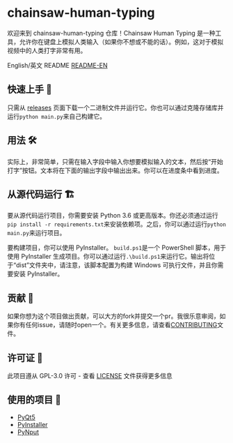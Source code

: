 # chainsaw-human-typing

欢迎来到 chainsaw-human-typing 仓库！Chainsaw Human Typing 是一种工具，允许你在键盘上模拟人类输入（如果你不想或不能的话）。例如，这对于模拟视频中的人类打字非常有用。

English/英文 README [README-EN](https://github.com/LyubomirT/chainsaw-human-typing/README.md)

## 快速上手 🚀

只需从 [releases](https://github.com/LyubomirT/chainsaw-human-typing/releases) 页面下载一个二进制文件并运行它。你也可以通过克隆存储库并运行`python main.py`来自己构建它。

## 用法 🛠

实际上，非常简单，只需在输入字段中输入你想要模拟输入的文本，然后按“开始打字”按钮。文本将在下面的输出字段中输出出来。你可以在进度条中看到进度。

## 从源代码运行 🏗

要从源代码运行项目，你需要安装 Python 3.6 或更高版本。你还必须通过运行`pip install -r requirements.txt`来安装依赖项。之后，你可以通过运行`python main.py`来运行项目。

要构建项目，你可以使用 PyInstaller。 `build.ps1`是一个 PowerShell 脚本，用于使用 PyInstaller 生成项目。你可以通过运行`.\build.ps1`来运行它。输出将位于“dist”文件夹中，请注意，该脚本配置为构建 Windows 可执行文件，并且你需要安装 PyInstaller。
## 贡献 🤝
如果你想为这个项目做出贡献，可以大方的fork并提交一个pr。我很乐意审阅，如果你有任何issue，请随时open一个。有关更多信息，请查看[CONTRIBUTING](CONTRIBUTING.md)文件。

## 许可证 📝

此项目遵从 GPL-3.0 许可 - 查看 [LICENSE](LICENSE) 文件获得更多信息

## 使用的项目 🙏

- [PyQt5](https://pypi.org/project/PyQt5/)
- [PyInstaller](https://pypi.org/project/pyinstaller/)
- [PyNput](https://pypi.org/project/pynput/)
